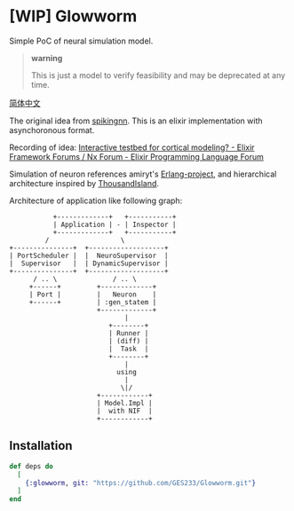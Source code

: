 # [WIP] Glowworm

Simple PoC of neural simulation model.

> **warning**
>
> This is just a model to verify feasibility and may be deprecated at any time.

[简体中文](/README.zh-Hans.md)

The original idea from [spikingnn](https://web.archive.org/web/20190715023747/http://www.spikingnn.net/English/index.html). This is an elixir implementation with asynchoronous format.

Recording of idea: [Interactive testbed for cortical modeling? - Elixir Framework Forums / Nx Forum - Elixir Programming Language Forum](https://elixirforum.com/t/interactive-testbed-for-cortical-modeling/61178/3)

Simulation of neuron references amiryt's [Erlang-project](https://github.com/amiryt/Erlang-project), and hierarchical architecture inspired by [ThousandIsland](https://github.com/mtrudel/thousand_island).

Architecture of application like following graph:

```text
           +-------------+   +-----------+
           | Application | - | Inspector |
           +-------------+   +-----------+
         /                  \
+---------------+  +-------------------+
| PortScheduler |  |  NeuroSupervisor  |
|  Supervisor   |  | DynamicSupervisor |
+---------------+  +-------------------+
      / .. \              / .. \
     +------+         +-------------+
     | Port |         |   Neuron    |
     +------+         | :gen_statem |
                      +-------------+
                             |
                         +--------+
                         | Runner |
                         | (diff) |
                         |  Task  |
                         +--------+
                             |
                           using
                             |
                            \|/
                      +------------+
                      | Model.Impl |
                      |  with NIF  |
                      +------------+
```

## Installation

```elixir
def deps do
  [
    {:glowworm, git: "https://github.com/GES233/Glowworm.git"}
  ]
end
```

